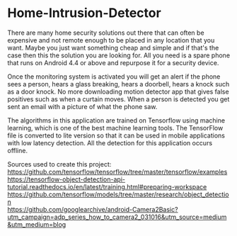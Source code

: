# Home-Intrusion-Detector

There are many home security solutions out there that can often be expensive and not remote enough to be placed in any location that you want.
Maybe you just want something cheap and simple and if that's the case then this the solution you are looking for.
All you need is a spare phone that runs on Android 4.4 or above and repurpose it for a security device.

Once the monitoring system is activated you will get an alert if the phone sees a person, hears a glass breaking, hears a doorbell, hears a knock such as a door knock.
No more downloading motion detector app that gives false positives such as when a curtain moves. When a person is detected you get sent an email with a picture of what the phone saw.

The algorithms in this application are trained on Tensorflow using machine learning, which is one of the best machine learning tools.
The TensorFlow file is converted to lite version so that it can be used in mobile applications with low latency detection.
All the detection for this application occurs offline.

Sources used to create this project:
<br>
https://github.com/tensorflow/tensorflow/tree/master/tensorflow/examples
<br>
https://tensorflow-object-detection-api-tutorial.readthedocs.io/en/latest/training.html#preparing-workspace
<br>
https://github.com/tensorflow/models/tree/master/research/object_detection
<br>
https://github.com/googlearchive/android-Camera2Basic?utm_campaign=adp_series_how_to_camera2_031016&utm_source=medium&utm_medium=blog